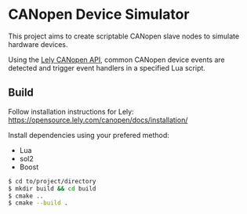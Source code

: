 # CANopen Device Simulator

This project aims to create scriptable CANopen slave nodes to simulate hardware devices.

Using the [Lely CANopen API](https://opensource.lely.com/canopen/), common CANopen device events are detected and trigger event handlers in a specified Lua script.

Build
-----

Follow installation instructions for Lely: https://opensource.lely.com/canopen/docs/installation/

Install dependencies using your prefered method:

* Lua
* sol2
* Boost

```bash
$ cd to/project/directory
$ mkdir build && cd build
$ cmake ..
$ cmake --build .
```



